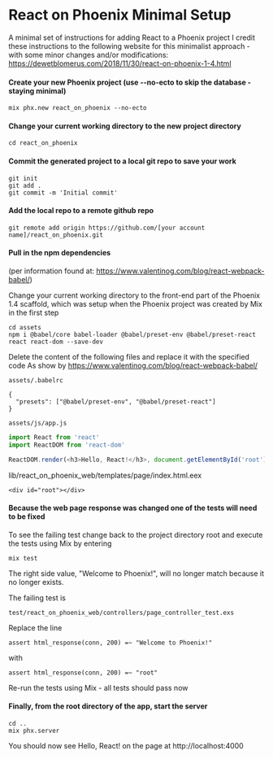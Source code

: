 # React on Phoenix Minimal Setup

A minimal set of instructions for adding React to a Phoenix project
I credit these instructions to the following website for this minimalist approach - with some minor changes and/or modifications:
https://dewetblomerus.com/2018/11/30/react-on-phoenix-1-4.html

#### Create your new Phoenix project (use --no-ecto to skip the database - staying minimal)
```
mix phx.new react_on_phoenix --no-ecto
```
#### Change your current working directory to the new project directory
```
cd react_on_phoenix
```
#### Commit the generated project to a local git repo to save your work
```
git init
git add .
git commit -m 'Initial commit'
```
#### Add the local repo to a remote github repo
```
git remote add origin https://github.com/[your account name]/react_on_phoenix.git
```
#### Pull in the npm dependencies
(per information found at: https://www.valentinog.com/blog/react-webpack-babel/)

Change your current working directory to the front-end part of the Phoenix 1.4 scaffold, which was setup when the Phoenix project was created by Mix in the first step
```
cd assets 
npm i @babel/core babel-loader @babel/preset-env @babel/preset-react react react-dom --save-dev
```
Delete the content of the following files and replace it with the specified code
As show by https://www.valentinog.com/blog/react-webpack-babel/

```
assets/.babelrc
```
```
{
  "presets": ["@babel/preset-env", "@babel/preset-react"]
}
```
```
assets/js/app.js
```
```javascript
import React from 'react'
import ReactDOM from 'react-dom'

ReactDOM.render(<h3>Hello, React!</h3>, document.getElementById('root'))
```
lib/react_on_phoenix_web/templates/page/index.html.eex
```
<div id="root"></div>
```
#### Because the web page response was changed one of the tests will need to be fixed

To see the failing test change back to the project directory root and execute the tests using Mix by entering
```
mix test
```
The right side value, "Welcome to Phoenix!", will no longer match because it no longer exists.

The failing test is
```
test/react_on_phoenix_web/controllers/page_controller_test.exs
```
Replace the line 
```
assert html_response(conn, 200) =~ "Welcome to Phoenix!"
```
with
```
assert html_response(conn, 200) =~ "root"
```
Re-run the tests using Mix - all tests should pass now

#### Finally, from the root directory of the app, start the server
```
cd ..
mix phx.server
```
You should now see Hello, React! on the page at http://localhost:4000
